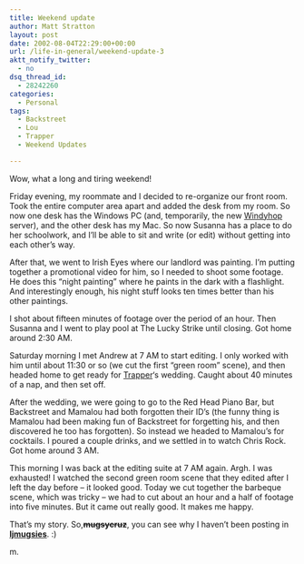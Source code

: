 ```yaml
---
title: Weekend update
author: Matt Stratton
layout: post
date: 2002-08-04T22:29:00+00:00
url: /life-in-general/weekend-update-3
aktt_notify_twitter:
  - no
dsq_thread_id:
  - 28242260
categories:
  - Personal
tags:
  - Backstreet
  - Lou
  - Trapper
  - Weekend Updates

---
```

Wow, what a long and tiring weekend!

Friday evening, my roommate and I decided to re-organize our front room. Took the entire computer area apart and added the desk from my room. So now one desk has the Windows PC (and, temporarily, the new [Windyhop][1] server), and the other desk has my Mac. So now Susanna has a place to do her schoolwork, and I&#8217;ll be able to sit and write (or edit) without getting into each other&#8217;s way.

After that, we went to Irish Eyes where our landlord was painting. I&#8217;m putting together a promotional video for him, so I needed to shoot some footage. He does this &#8220;night painting&#8221; where he paints in the dark with a flashlight. And interestingly enough, his night stuff looks ten times better than his other paintings.

I shot about fifteen minutes of footage over the period of an hour. Then Susanna and I went to play pool at The Lucky Strike until closing. Got home around 2:30 AM.

Saturday morning I met Andrew at 7 AM to start editing. I only worked with him until about 11:30 or so (we cut the first &#8220;green room&#8221; scene), and then headed home to get ready for <a href="http://www.trappermarkelz.com" target="_blank">Trapper</a>&#8216;s wedding. Caught about 40 minutes of a nap, and then set off.

After the wedding, we were going to go to the Red Head Piano Bar, but Backstreet and Mamalou had both forgotten their ID&#8217;s (the funny thing is Mamalou had been making fun of Backstreet for forgetting his, and then discovered he too has forgotten). So instead we headed to Mamalou&#8217;s for cocktails. I poured a couple drinks, and we settled in to watch Chris Rock. Got home around 3 AM.

This morning I was back at the editing suite at 7 AM again. Argh. I was exhausted! I watched the second green room scene that they edited after I left the day before &#8211; it looked good. Today we cut together the barbeque scene, which was tricky &#8211; we had to cut about an hour and a half of footage into five minutes. But it came out really good. It makes me happy.

That&#8217;s my story. So,<span class="ljuser" style="white-space: nowrap; text-decoration: line-through;"><strong>mugsycruz</strong></span>, you can see why I haven&#8217;t been posting in <span class="ljuser" style="white-space: nowrap;"><a href="http://community.livejournal.com/ljmugsies/"><strong>ljmugsies</strong></a></span>. :)

m.

 [1]: http://www.windyhop.org